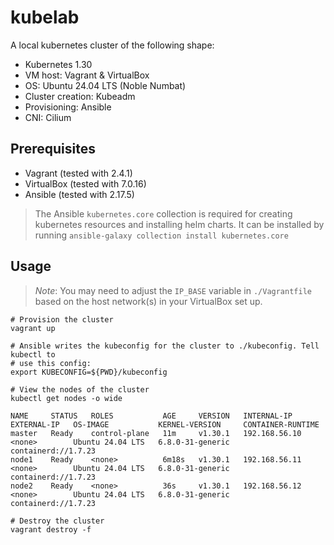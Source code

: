 # kubelab

A local kubernetes cluster of the following shape:

- Kubernetes 1.30
- VM host: Vagrant & VirtualBox
- OS: Ubuntu 24.04 LTS (Noble Numbat)
- Cluster creation: Kubeadm
- Provisioning: Ansible
- CNI: Cilium

## Prerequisites

* Vagrant (tested with 2.4.1)
* VirtualBox (tested with 7.0.16)
* Ansible (tested with 2.17.5)

> The Ansible `kubernetes.core` collection is required for creating kubernetes
  resources and installing helm charts. It can be installed by running
  `ansible-galaxy collection install kubernetes.core`

## Usage

> *Note*: You may need to adjust the `IP_BASE` variable in `./Vagrantfile` based
  on the host network(s) in your VirtualBox set up.

```shell
# Provision the cluster
vagrant up

# Ansible writes the kubeconfig for the cluster to ./kubeconfig. Tell kubectl to
# use this config:
export KUBECONFIG=${PWD}/kubeconfig

# View the nodes of the cluster
kubectl get nodes -o wide

NAME     STATUS   ROLES           AGE     VERSION   INTERNAL-IP     EXTERNAL-IP   OS-IMAGE           KERNEL-VERSION     CONTAINER-RUNTIME
master   Ready    control-plane   11m     v1.30.1   192.168.56.10   <none>        Ubuntu 24.04 LTS   6.8.0-31-generic   containerd://1.7.23
node1    Ready    <none>          6m18s   v1.30.1   192.168.56.11   <none>        Ubuntu 24.04 LTS   6.8.0-31-generic   containerd://1.7.23
node2    Ready    <none>          36s     v1.30.1   192.168.56.12   <none>        Ubuntu 24.04 LTS   6.8.0-31-generic   containerd://1.7.23

# Destroy the cluster
vagrant destroy -f
```
